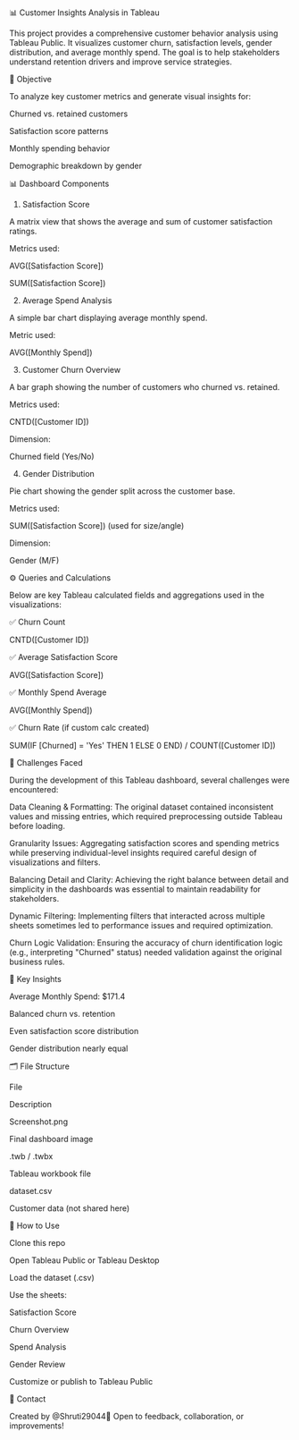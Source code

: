 📊 Customer Insights Analysis in Tableau

This project provides a comprehensive customer behavior analysis using Tableau Public. It visualizes customer churn, satisfaction levels, gender distribution, and average monthly spend. The goal is to help stakeholders understand retention drivers and improve service strategies.

📌 Objective

To analyze key customer metrics and generate visual insights for:

Churned vs. retained customers

Satisfaction score patterns

Monthly spending behavior

Demographic breakdown by gender

📊 Dashboard Components

1. Satisfaction Score

A matrix view that shows the average and sum of customer satisfaction ratings.

Metrics used:

AVG([Satisfaction Score])

SUM([Satisfaction Score])

2. Average Spend Analysis

A simple bar chart displaying average monthly spend.

Metric used:

AVG([Monthly Spend])

3. Customer Churn Overview

A bar graph showing the number of customers who churned vs. retained.

Metrics used:

CNTD([Customer ID])

Dimension:

Churned field (Yes/No)

4. Gender Distribution

Pie chart showing the gender split across the customer base.

Metrics used:

SUM([Satisfaction Score]) (used for size/angle)

Dimension:

Gender (M/F)

⚙️ Queries and Calculations

Below are key Tableau calculated fields and aggregations used in the visualizations:

✅ Churn Count

CNTD([Customer ID])

✅ Average Satisfaction Score

AVG([Satisfaction Score])

✅ Monthly Spend Average

AVG([Monthly Spend])

✅ Churn Rate (if custom calc created)

SUM(IF [Churned] = 'Yes' THEN 1 ELSE 0 END) / COUNT([Customer ID])

🧩 Challenges Faced

During the development of this Tableau dashboard, several challenges were encountered:

Data Cleaning & Formatting: The original dataset contained inconsistent values and missing entries, which required preprocessing outside Tableau before loading.

Granularity Issues: Aggregating satisfaction scores and spending metrics while preserving individual-level insights required careful design of visualizations and filters.

Balancing Detail and Clarity: Achieving the right balance between detail and simplicity in the dashboards was essential to maintain readability for stakeholders.

Dynamic Filtering: Implementing filters that interacted across multiple sheets sometimes led to performance issues and required optimization.

Churn Logic Validation: Ensuring the accuracy of churn identification logic (e.g., interpreting "Churned" status) needed validation against the original business rules.

🧠 Key Insights

Average Monthly Spend: $171.4

Balanced churn vs. retention

Even satisfaction score distribution

Gender distribution nearly equal

🗂️ File Structure

File

Description

Screenshot.png

Final dashboard image

.twb / .twbx

Tableau workbook file

dataset.csv

Customer data (not shared here)

🧪 How to Use

Clone this repo

Open Tableau Public or Tableau Desktop

Load the dataset (.csv)

Use the sheets:

Satisfaction Score

Churn Overview

Spend Analysis

Gender Review

Customize or publish to Tableau Public

💬 Contact

Created by @Shruti29044📧 Open to feedback, collaboration, or improvements!
